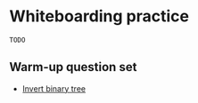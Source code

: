# Whiteboarding practice

`TODO`

## Warm-up question set

* [Invert binary tree](https://leetcode.com/problems/invert-binary-tree/)
